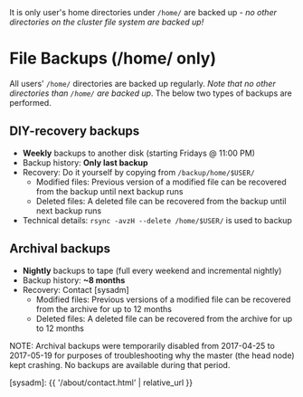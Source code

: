 <div class="alert alert-warning" role="alert">
It is only user's home directories under <code>/home/</code> are backed up - <em>no other directories on the cluster file system are backed up!</em>
</div>

# File Backups (/home/ only)

All users' `/home/` directories are backed up regularly.  _Note that no other directories than `/home/` are backed up_.  The below two types of backups are performed.

## DIY-recovery backups
* **Weekly** backups to another disk (starting Fridays @ 11:00 PM)
* Backup history: **Only last backup**
* Recovery: Do it yourself by copying from `/backup/home/$USER/`
  - Modified files: Previous version of a modified file can be recovered from the backup until next backup runs
  - Deleted files: A deleted file can be recovered from the backup until next backup runs
* Technical details: `rsync -avzH --delete /home/$USER/` is used to backup

## Archival backups
* **Nightly** backups to tape (full every weekend and incremental nightly)
* Backup history: **~8 months**
* Recovery: Contact [sysadm]
  - Modified files: Previous versions of a modified file can be recovered from the archive for up to 12 months
  - Deleted files: A deleted file can be recovered from the archive for up to 12 months

NOTE: Archival backups were temporarily disabled from 2017-04-25 to 2017-05-19  for purposes of troubleshooting why the master (the head node) kept crashing.  No backups are available during that period.


[sysadm]: {{ '/about/contact.html' | relative_url }}
